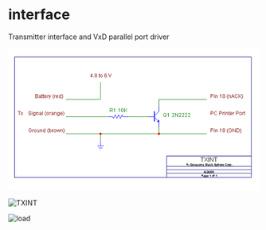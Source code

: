 # interface
Transmitter interface and VxD parallel port driver

![Tx interface](https://github.com/rcsim2/interface/blob/main/interface/Txint.gif)

![TXINT](https://blacksphere2.github.io/screenshots/ss91.jpg)

![load](https://blacksphere2.github.io/screenshots/ss92.jpg)
